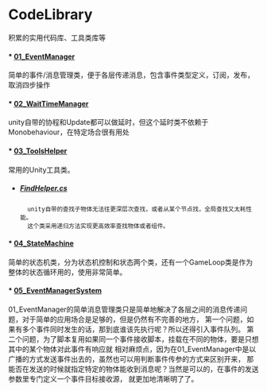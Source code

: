 # CodeLibrary
积累的实用代码库、工具类库等

#### * [01_EventManager](https://github.com/linguoyuan/CodeLibrary/tree/master/01_EventManager)
简单的事件/消息管理类，便于各层传递消息，包含事件类型定义，订阅，发布，取消四步操作

#### * [02_WaitTimeManager](https://github.com/linguoyuan/CodeLibrary/tree/master/02_WaitTimeManager)
unity自带的协程和Update都可以做延时，但这个延时类不依赖于Monobehaviour，在特定场合很有用处

#### * [03_ToolsHelper](https://github.com/linguoyuan/CodeLibrary/tree/master/03_ToolsHelper)
常用的Unity工具类。
 * ##### [FindHelper.cs](https://github.com/linguoyuan/CodeLibrary/blob/master/03_ToolsHelper/FindHelper.cs)
         unity自带的查找子物体无法往更深层次查找，或者从某个节点找，全局查找又太耗性能。
         这个类采用递归方法实现更高效率查找物体或者组件。
         
#### * [04_StateMachine](https://github.com/linguoyuan/CodeLibrary/tree/master/04_StateMachine)
简单的状态机类，分为状态机控制和状态两个类，还有一个GameLoop类是作为整体的状态循环用的，使用非常简单。

#### * [05_EventManagerSystem](https://github.com/linguoyuan/CodeLibrary/tree/master/05_EventManagerSystem)
 01_EventManager的简单消息管理类只是简单地解决了各层之间的消息传递问题，对于简单的应用场合是足够的，但是仍然有不完善的地方，
 第一个问题，如果有多个事件同时发生的话，那到底谁该先执行呢？所以还得引入事件队列。
 第二个问题，为了脚本复用如果同一个事件接收脚本，挂载在不同的物体，要是只想其中的某个物体对此事件有响应就
 相对麻烦点，因为在01_EventManager中是以广播的方式发送事件出去的，虽然也可以用判断事件传参的方式来区别开来，
 那能否在发送的时候就指定特定的物体能收到消息呢？当然是可以的，在事件的发送参数里专门定义一个事件目标接收源，
 就更加地清晰明了了。
